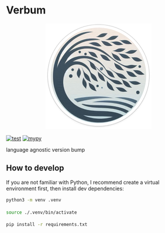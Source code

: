 # Verbum

<p align="center">

<img src="readme/logo.png" alt="drawing" />

[![test](https://github.com/chocolacula/verbum/actions/workflows/test.yml/badge.svg)](https://github.com/chocolacula/verbum/actions/workflows/test.yml)
[![mypy](https://github.com/chocolacula/verbum/actions/workflows/mypy.yml/badge.svg)](https://github.com/chocolacula/verbum/actions/workflows/mypy.yml)

</p>

language agnostic version bump

## How to develop

If you are not familiar with Python, I recommend create a virtual environment first, then install dev dependencies:

```sh
python3 -m venv .venv

source ./.venv/bin/activate

pip install -r requirements.txt
```
